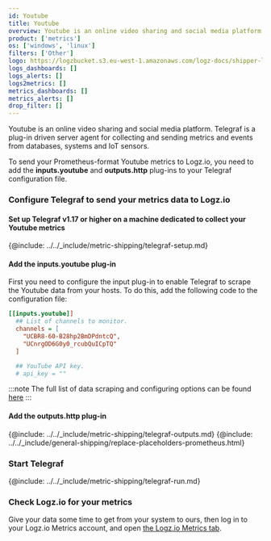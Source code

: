 ```yaml
---
id: Youtube
title: Youtube
overview: Youtube is an online video sharing and social media platform. Telegraf is a plug-in driven server agent for collecting and sending metrics and events from databases, systems and IoT sensors.
product: ['metrics']
os: ['windows', 'linux']
filters: ['Other']
logo: https://logzbucket.s3.eu-west-1.amazonaws.com/logz-docs/shipper-logos/youtube-logo.png
logs_dashboards: []
logs_alerts: []
logs2metrics: []
metrics_dashboards: []
metrics_alerts: []
drop_filter: []
---
```



Youtube is an online video sharing and social media platform. Telegraf is a plug-in driven server agent for collecting and sending metrics and events from databases, systems and IoT sensors.

To send your Prometheus-format Youtube metrics to Logz.io, you need to add the **inputs.youtube** and **outputs.http** plug-ins to your Telegraf configuration file.

### Configure Telegraf to send your metrics data to Logz.io


#### Set up Telegraf v1.17 or higher on a machine dedicated to collect your Youtube metrics

{@include: ../../_include/metric-shipping/telegraf-setup.md}

#### Add the inputs.youtube plug-in

First you need to configure the input plug-in to enable Telegraf to scrape the Youtube data from your hosts. To do this, add the following code to the configuration file:

``` ini
[[inputs.youtube]]
  ## List of channels to monitor.
  channels = [
    "UCBR8-60-B28hp2BmDPdntcQ",
    "UCnrgOD6G0y0_rcubQuICpTQ"
  ]

  ## YouTube API key.
  # api_key = ""
```

:::note
The full list of data scraping and configuring options can be found [here](https://github.com/influxdata/telegraf/blob/master/CHANGELOG.md)
:::
 

#### Add the outputs.http plug-in
  
{@include: ../../_include/metric-shipping/telegraf-outputs.md}
{@include: ../../_include/general-shipping/replace-placeholders-prometheus.html}
  
### Start Telegraf

{@include: ../../_include/metric-shipping/telegraf-run.md}

### Check Logz.io for your metrics

Give your data some time to get from your system to ours, then log in to your Logz.io Metrics account, and open [the Logz.io Metrics tab](https://app.logz.io/#/dashboard/metrics/).


 
